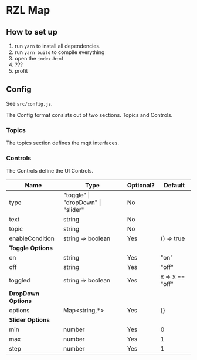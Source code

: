 # RZL Map

## How to set up

1. run `yarn` to install all dependencies.
2. run `yarn build` to compile everything
3. open the `index.html`
4. ???
5. profit

## Config

See `src/config.js`.

The Config format consists out of two sections. Topics and Controls.

### Topics

The topics section defines the mqtt interfaces.

### Controls

The Controls define the UI Controls.

| Name            | Type              | Optional?  | Default         |
|-----------------|-------------------|------------|-----------------|
| type | "toggle" &#124; "dropDown" &#124; "slider" | No |           |
| text            | string            | No         |                 |
| topic           | string            | No         |                 |
| enableCondition | string => boolean | Yes        | () => true      |
| **Toggle Options**                                                 |
| on              | string            | Yes        | "on"            |
| off             | string            | Yes        | "off"           |
| toggled         | string => boolean | Yes        | x => x == "off" |
| **DropDown Options**                                               |
| options         | Map<string,*>     | Yes        | {}              |
| **Slider Options**                                                 |
| min             | number            | Yes        | 0               |
| max             | number            | Yes        | 1               |
| step            | number            | Yes        | 1               |
